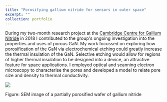 ```yaml
---
title: "Porosifying gallium nitride for sensors in outer space"
excerpt: ""
collection: portfolio
---
```


During my two-month research project at the [Cambridge Centre for Gallium Nitride](https://www.gan.msm.cam.ac.uk/) in 2018 I contributed to the group's ongoing investigation into the properties and uses of porous GaN. My work focussed on exploring how porosification of the GaN via electrochemical etching could greatly increase the thermal insulation of the GaN. Selective etching would allow for regions of higher thermal insulation to be designed into a device, an attractive feature for space applications. I employed optical and scanning electron microscopy to characterise the pores and developed a model to relate pore size and density to thermal conductivity.

![](http://bdoptoelectronics.github.io/images/porous_GaN.png)

Figure: SEM image of a partially porosified wafer of gallium nitride
